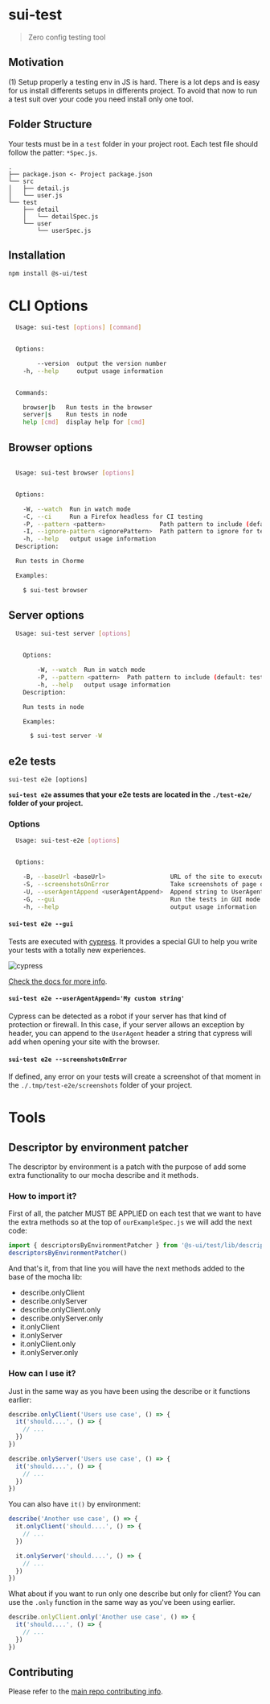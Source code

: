 # sui-test
> Zero config testing tool

## Motivation

(1) Setup properly a testing env in JS is hard. There is a lot deps and is easy for us install differents setups in differents project. To avoid that now to run a test suit over your code you need install only one tool.


## Folder Structure

Your tests must be in a `test` folder in your project root. Each test file should follow the patter: `*Spec.js`.

```
.
├── package.json <- Project package.json
└── src
│   ├── detail.js
│   └── user.js
└── test
    ├── detail
    │   └── detailSpec.js
    └── user
        └── userSpec.js
```

## Installation

```sh
npm install @s-ui/test
```

# CLI Options

```sh
  Usage: sui-test [options] [command]


  Options:

        --version  output the version number
    -h, --help     output usage information


  Commands:

    browser|b   Run tests in the browser
    server|s    Run tests in node
    help [cmd]  display help for [cmd]
```

## Browser options

```sh

  Usage: sui-test browser [options]


  Options:

    -W, --watch  Run in watch mode
    -C, --ci     Run a Firefox headless for CI testing
    -P, --pattern <pattern>               Path pattern to include (default: test/**/*Spec.js)
    -I, --ignore-pattern <ignorePattern>  Path pattern to ignore for testing (default: false)
    -h, --help   output usage information
  Description:

  Run tests in Chorme

  Examples:

    $ sui-test browser
```

## Server options

```sh
  Usage: sui-test server [options]


    Options:

        -W, --watch  Run in watch mode
        -P, --pattern <pattern>  Path pattern to include (default: test)
        -h, --help   output usage information
    Description:

    Run tests in node

    Examples:

      $ sui-test server -W
```

## e2e tests

```
sui-test e2e [options]
```

**`sui-test e2e` assumes that your e2e tests are located in the `./test-e2e/` folder of your project.**


### Options

```sh
  Usage: sui-test-e2e [options]


  Options:

    -B, --baseUrl <baseUrl>                  URL of the site to execute tests (in ./test/e2e/) on.
    -S, --screenshotsOnError                 Take screenshots of page on any failure.
    -U, --userAgentAppend <userAgentAppend>  Append string to UserAgent header.
    -G, --gui                                Run the tests in GUI mode.
    -h, --help                               output usage information
```

#### `sui-test e2e --gui`

Tests are executed with [cypress](https://www.cypress.io/). It provides a special GUI to help you write your tests with a totally new experiences.

![cypress](https://docs.cypress.io/img/guides/first-test-click-revert.516ad69d.png)

[Check the docs for more info](https://docs.cypress.io/guides/overview/why-cypress.html#).

#### `sui-test e2e --userAgentAppend='My custom string'`

Cypress can be detected as a robot if your server has that kind of protection or firewall. In this case, if your server allows an exception by header, you can append to the `UserAgent` header a string that cypress will add when opening your site with the browser.


#### `sui-test e2e --screenshotsOnError`

If defined, any error on your tests will create a screenshot of that moment in the `./.tmp/test-e2e/screenshots` folder of your project.


# Tools

## Descriptor by environment patcher
The descriptor by environment is a patch with the purpose of add some extra functionality to our mocha describe and it methods.

### How to import it?

First of all, the patcher MUST BE APPLIED on each test that we want to have the extra methods so at the top of `ourExampleSpec.js` we will add the next code:

```javascript
import { descriptorsByEnvironmentPatcher } from '@s-ui/test/lib/descriptor-environment-patcher'
descriptorsByEnvironmentPatcher()
```
And that's it, from that line you will have the next methods added to the base of the mocha lib:
- describe.onlyClient
- describe.onlyServer
- describe.onlyClient.only
- describe.onlyServer.only
- it.onlyClient
- it.onlyServer
- it.onlyClient.only
- it.onlyServer.only
### How can I use it?
Just in the same way as you have been using the describe or it functions earlier:

```javascript
describe.onlyClient('Users use case', () => {
  it('should....', () => {
    // ...
  })
})

describe.onlyServer('Users use case', () => {
  it('should....', () => {
    // ...
  })
})
```

You can also have `it()` by environment:

```javascript
describe('Another use case', () => {
  it.onlyClient('should....', () => {
    // ...
  })

  it.onlyServer('should....', () => {
    // ...
  })
})
```

What about if you want to run only one describe but only for client? You can use the `.only` function in the same way as you've been using earlier.

```javascript
describe.onlyClient.only('Another use case', () => {
  it('should....', () => {
    // ...
  })
})
```
## Contributing

Please refer to the [main repo contributing info](https://github.com/SUI-Components/sui/blob/master/CONTRIBUTING.md).

